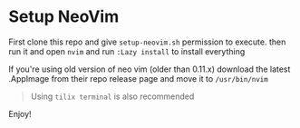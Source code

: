 # Setup NeoVim

First clone this repo and give `setup-neovim.sh` permission to execute. then run it and open `nvim` and run `:Lazy install` to install everything

If you're using old version of neo vim (older than 0.11.x) download the latest .AppImage from their repo release page and move it to `/usr/bin/nvim`

> Using `tilix terminal` is also recommended

Enjoy!
